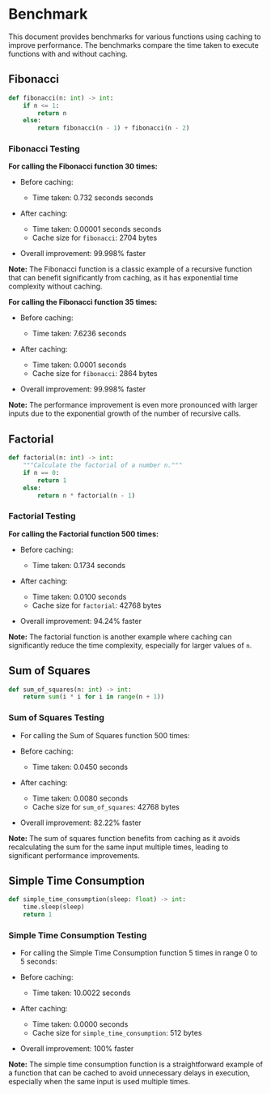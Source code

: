 # Benchmark

This document provides benchmarks for various functions using caching to improve performance. The benchmarks compare the time taken to execute functions with and without caching.

## Fibonacci

```python
def fibonacci(n: int) -> int:
    if n <= 1:
        return n
    else:
        return fibonacci(n - 1) + fibonacci(n - 2)
```

### Fibonacci Testing

**For calling the Fibonacci function 30 times:**

- Before caching:
  - Time taken: 0.732 seconds seconds

- After caching:
  - Time taken: 0.00001 seconds seconds
  - Cache size for `fibonacci`: 2704 bytes

- Overall improvement: 99.998% faster

**Note:** The Fibonacci function is a classic example of a recursive function that can benefit significantly from caching, as it has exponential time complexity without caching.

**For calling the Fibonacci function 35 times:**

- Before caching:
  - Time taken: 7.6236 seconds

- After caching:
  - Time taken: 0.0001 seconds
  - Cache size for `fibonacci`: 2864 bytes

- Overall improvement: 99.998% faster

**Note:** The performance improvement is even more pronounced with larger inputs due to the exponential growth of the number of recursive calls.

## Factorial

```python
def factorial(n: int) -> int:
    """Calculate the factorial of a number n."""
    if n == 0:
        return 1
    else:
        return n * factorial(n - 1)
```

### Factorial Testing

**For calling the Factorial function 500 times:**

- Before caching:
  - Time taken: 0.1734 seconds

- After caching:
  - Time taken: 0.0100 seconds
  - Cache size for `factorial`: 42768 bytes

- Overall improvement: 94.24% faster

**Note:** The factorial function is another example where caching can significantly reduce the time complexity, especially for larger values of `n`.

## Sum of Squares

```python
def sum_of_squares(n: int) -> int:
    return sum(i * i for i in range(n + 1))
```

### Sum of Squares Testing

- For calling the Sum of Squares function 500 times:

- Before caching:
  - Time taken: 0.0450 seconds

- After caching:
  - Time taken: 0.0080 seconds
  - Cache size for `sum_of_squares`: 42768 bytes

- Overall improvement: 82.22% faster

**Note:** The sum of squares function benefits from caching as it avoids recalculating the sum for the same input multiple times, leading to significant performance improvements.

## Simple Time Consumption

```python
def simple_time_consumption(sleep: float) -> int:
    time.sleep(sleep)
    return 1
```

### Simple Time Consumption Testing

- For calling the Simple Time Consumption function 5 times in range 0 to 5 seconds:
- Before caching:
  - Time taken: 10.0022 seconds

- After caching:
  - Time taken: 0.0000 seconds
  - Cache size for `simple_time_consumption`: 512 bytes

- Overall improvement: 100% faster

**Note:** The simple time consumption function is a straightforward example of a function that can be cached to avoid unnecessary delays in execution, especially when the same input is used multiple times.
